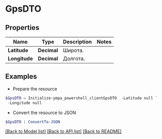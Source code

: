 # GpsDTO
## Properties

Name | Type | Description | Notes
------------ | ------------- | ------------- | -------------
**Latitude** | **Decimal** | Широта. | 
**Longitude** | **Decimal** | Долгота. | 

## Examples

- Prepare the resource
```powershell
$GpsDTO = Initialize-ympa_powershell_clientGpsDTO  -Latitude null `
 -Longitude null
```

- Convert the resource to JSON
```powershell
$GpsDTO | ConvertTo-JSON
```

[[Back to Model list]](../README.md#documentation-for-models) [[Back to API list]](../README.md#documentation-for-api-endpoints) [[Back to README]](../README.md)

